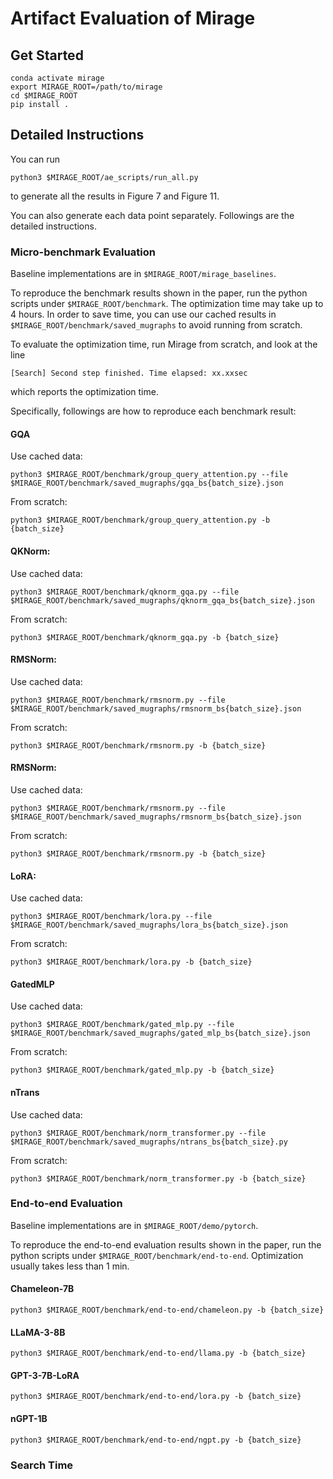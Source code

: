 # Artifact Evaluation of Mirage

## Get Started
```
conda activate mirage
export MIRAGE_ROOT=/path/to/mirage
cd $MIRAGE_ROOT
pip install .
```

## Detailed Instructions

You can run
```
python3 $MIRAGE_ROOT/ae_scripts/run_all.py
```
to generate all the results in Figure 7 and Figure 11.

You can also generate each data point separately. Followings are the detailed instructions.

### Micro-benchmark Evaluation
Baseline implementations are in `$MIRAGE_ROOT/mirage_baselines`.

To reproduce the benchmark results shown in the paper, run the python scripts under `$MIRAGE_ROOT/benchmark`. The optimization time may take up to 4 hours. In order to save time, you can use our cached results in `$MIRAGE_ROOT/benchmark/saved_mugraphs` to avoid running from scratch.

To evaluate the optimization time, run Mirage from scratch, and look at the line
```
[Search] Second step finished. Time elapsed: xx.xxsec
```
which reports the optimization time.

Specifically, followings are how to reproduce each benchmark result:


#### GQA
Use cached data:
```
python3 $MIRAGE_ROOT/benchmark/group_query_attention.py --file $MIRAGE_ROOT/benchmark/saved_mugraphs/gqa_bs{batch_size}.json
```
From scratch:
```
python3 $MIRAGE_ROOT/benchmark/group_query_attention.py -b {batch_size}
```


#### QKNorm:
Use cached data:
```
python3 $MIRAGE_ROOT/benchmark/qknorm_gqa.py --file $MIRAGE_ROOT/benchmark/saved_mugraphs/qknorm_gqa_bs{batch_size}.json
```
From scratch:
```
python3 $MIRAGE_ROOT/benchmark/qknorm_gqa.py -b {batch_size}
```

#### RMSNorm:
Use cached data:
```
python3 $MIRAGE_ROOT/benchmark/rmsnorm.py --file $MIRAGE_ROOT/benchmark/saved_mugraphs/rmsnorm_bs{batch_size}.json
```
From scratch:
```
python3 $MIRAGE_ROOT/benchmark/rmsnorm.py -b {batch_size}
```

#### RMSNorm:
Use cached data:
```
python3 $MIRAGE_ROOT/benchmark/rmsnorm.py --file $MIRAGE_ROOT/benchmark/saved_mugraphs/rmsnorm_bs{batch_size}.json
```
From scratch:
```
python3 $MIRAGE_ROOT/benchmark/rmsnorm.py -b {batch_size}
```

#### LoRA:
Use cached data:
```
python3 $MIRAGE_ROOT/benchmark/lora.py --file $MIRAGE_ROOT/benchmark/saved_mugraphs/lora_bs{batch_size}.json
```
From scratch:
```
python3 $MIRAGE_ROOT/benchmark/lora.py -b {batch_size}
```

#### GatedMLP
Use cached data:
```
python3 $MIRAGE_ROOT/benchmark/gated_mlp.py --file $MIRAGE_ROOT/benchmark/saved_mugraphs/gated_mlp_bs{batch_size}.json
```
From scratch:
```
python3 $MIRAGE_ROOT/benchmark/gated_mlp.py -b {batch_size}
```

#### nTrans
Use cached data:
```
python3 $MIRAGE_ROOT/benchmark/norm_transformer.py --file $MIRAGE_ROOT/benchmark/saved_mugraphs/ntrans_bs{batch_size}.py
```
From scratch:
```
python3 $MIRAGE_ROOT/benchmark/norm_transformer.py -b {batch_size}
```

### End-to-end Evaluation
Baseline implementations are in `$MIRAGE_ROOT/demo/pytorch`.

To reproduce the end-to-end evaluation results shown in the paper, run the python scripts under `$MIRAGE_ROOT/benchmark/end-to-end`. Optimization usually takes less than 1 min.

#### Chameleon-7B
```
python3 $MIRAGE_ROOT/benchmark/end-to-end/chameleon.py -b {batch_size}
```

#### LLaMA-3-8B
```
python3 $MIRAGE_ROOT/benchmark/end-to-end/llama.py -b {batch_size}
```

#### GPT-3-7B-LoRA
```
python3 $MIRAGE_ROOT/benchmark/end-to-end/lora.py -b {batch_size}
```

#### nGPT-1B
```
python3 $MIRAGE_ROOT/benchmark/end-to-end/ngpt.py -b {batch_size}
```

### Search Time
